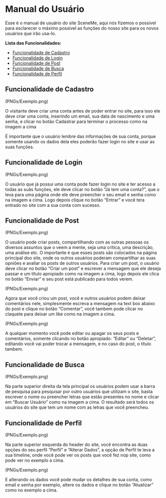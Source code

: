 # Manual do Usuário

Esse é o manual de usuário do site SceneMe, aqui nós fizemos o possivel para esclarecer o máximo possivel as funções do nosso site para os novos usuários
que irão usa-lo.

**Lista das Funcionalidades:**

 - [Funcionalidade de Cadastro](#Funcionalidade-de-Cadastro)
 - [Funcionalidade de Login](#Funcionalidade-de-Login)
 - [Funcionalidade de Post](#Funcionalidade-de-Post)
 - [Funcionalidade de Busca](#Funcionalidade-de-Busca)
 - [Funcionalidade de Perfil](#Funcionalidade-de-Perfil)

## Funcionalidade de Cadastro

(PNGs/Exemplo.png)

O visitante deve criar uma conta antes de poder entrar no site, para isso ele deve criar uma conta, inserindo um email, sua data de nascimento e uma senha, 
e clicar no botão Cadastrar para terminar o processo como na imagem a cima

É importante que o usuário lembre das informações de sua conta, porque somente usando os dados dela eles poderão fazer login no site
e usar as suas funções.

## Funcionalidade de Login

(PNGs/Exemplo.png)

O usuário que já possui uma conta pode fazer login no site e ter acesso a todas as suãs funções, ele deve clicar no botão “Já tem uma conta?”,
que o leva para uma página onde ele deve preencher o seu email e senha como na imagem a cima. Logo depois clique no botão “Entrar” e você
tera entrado no site com a sua conta com sucesso.

## Funcionalidade de Post

(PNGs/Exemplo.png)

O usuário pode criar posts, compartilhando com as outras pessoas os diversos assuntos que o veem a mente, seja uma critica, uma descrição, uma análise
etc. O importante é que esses posts são colocados na página principal doo site, onde os outros usuários poderam compartilhar as suas opniões e avaliar
os posts de outros usuários. Para criar um post, o usuário deve clicar no botão “Criar um post” e escrever a mensagem que ele deseja passar e um título apropiado como na 
imagem a cima, logo depois ele clica no botão “Enviar” e seu post está publicado para todos verem.

(PNGs/Exemplo.png)

Agora que você criou um post, você e outros usuários podem deixar comentários nele, simplesmente escreva a mensagem na text box abaixo do post e clique no
botão “Comentar”, você tambem pode clicar no claquete para deixar um like como na imagem a cima.

(PNGs/Exemplo.png)

A qualquer momento você pode editar ou apagar os seus posts e comentários, somente clicando no botão apropiado: “Editar” ou “Deletar”, editando
você vai poder trocar a mensagem, e no caso do post, o título tambem.

## Funcionalidade de Busca

(PNGs/Exemplo.png)

Na parte superior direita da tela principal os usuários podem usar a barra de pesquisa para pesquisar por outro usuários que utilizam o site, basta
escrever o nome ou preencher letras que estão presentes no nome e clicar em “Buscar Usuário” como na imagem a cima. O resultado será todos os usuários 
do site que tem um nome com as letras que você preencheu.

## Funcionalidade de Perfil

(PNGs/Exemplo.png)

Na parte superior esquerda do header do site, você encontra as duas opções do seu perfil “Perfil” e “Alterar Dados”, a opção de Perfil te leva a sua
timeline, onde você pode ver os posts que você fez nop site, como pode ver no exemplo a cima.

(PNGs/Exemplo.png)

E alterando os dados você pode mudar os detalhes de sua conta, como email e senha por exemplo, altere os dados e clique no botão “Atualizar” como no
exemplo a cima.
